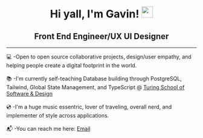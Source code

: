 <div id="header" align="center">
<h1>Hi yall, I'm Gavin! <img src="https://media.giphy.com/media/hvRJCLFzcasrR4ia7z/giphy.gif" width="30px"/></h1>
<h2>Front End Engineer/UX UI Designer</h2>
</div>
<hr>
💻 -Open to open source collaborative projects, design/user empathy, and helping people create a digital footprint in the world.
<br>
<br>
📚 -I'm currently self-teaching Database building through PostgreSQL, Tailwind, Global State Management, and TypeScript @ <a href ="https://turing.edu/">Turing School of Software & Design</a>
<br>
<br>
💿 -I'm a huge music essentric, lover of traveling, overall nerd, and implementer of style across applications. 
<br>
<br>
📬 -You can reach me here: <a href = "mailto: edwardgavingarcia@yahoo.com">Email</a>



<!--
**EGavinG/EGavinG** is a ✨ _special_ ✨ repository because its `README.md` (this file) appears on your GitHub profile.

Here are some ideas to get you started:

- 🔭 I’m currently working on ...
- 🌱 I’m currently learning ...
- 👯 I’m looking to collaborate on ...
- 🤔 I’m looking for help with ...
- 💬 Ask me about ...
- 📫 How to reach me: ...
- 😄 Pronouns: He/Him
- ⚡ Fun fact: ...
-->
